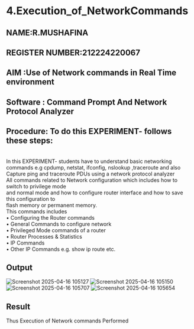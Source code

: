 # 4.Execution_of_NetworkCommands
## NAME:R.MUSHAFINA
## REGISTER NUMBER:212224220067
## AIM :Use of Network commands in Real Time environment
## Software : Command Prompt And Network Protocol Analyzer
## Procedure: To do this EXPERIMENT- follows these steps:
<BR>
In this EXPERIMENT- students have to understand basic networking commands e.g cpdump, netstat, ifconfig, nslookup ,traceroute and also Capture ping and traceroute PDUs using a network protocol analyzer 
<BR>
All commands related to Network configuration which includes how to switch to privilege mode
<BR>
and normal mode and how to configure router interface and how to save this configuration to
<BR>
flash memory or permanent memory.
<BR>
This commands includes
<BR>
• Configuring the Router commands
<BR>
• General Commands to configure network
<BR>
• Privileged Mode commands of a router 
<BR>
• Router Processes & Statistics
<BR>
• IP Commands
<BR>
• Other IP Commands e.g. show ip route etc.
<BR>

## Output
![Screenshot 2025-04-16 105127](https://github.com/user-attachments/assets/c6d94894-9b20-432b-b9a7-e0f9d807fb24)
![Screenshot 2025-04-16 105150](https://github.com/user-attachments/assets/4a88ba3a-fa38-43ef-a2ac-26789fe270f1)
![Screenshot 2025-04-16 105707](https://github.com/user-attachments/assets/14f28bba-ae92-4673-a863-75bfc05f9d1a)
![Screenshot 2025-04-16 105654](https://github.com/user-attachments/assets/cb3502fe-b5e1-4a78-aa6c-0926ab126952)

## Result
Thus Execution of Network commands Performed 
